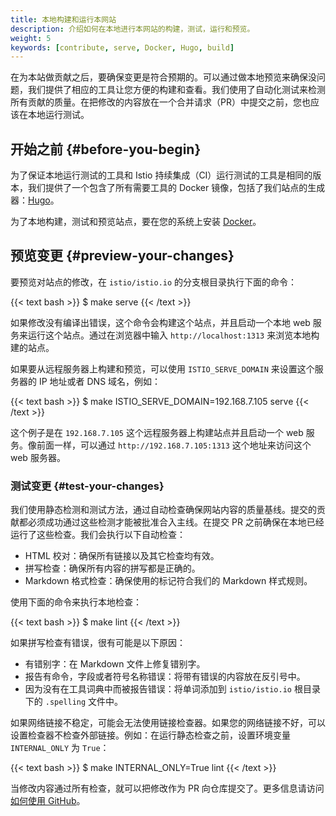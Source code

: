 ```yaml
---
title: 本地构建和运行本网站
description: 介绍如何在本地进行本网站的构建，测试，运行和预览。
weight: 5
keywords: [contribute, serve, Docker, Hugo, build]
---
```


在为本站做贡献之后，要确保变更是符合预期的。可以通过做本地预览来确保没问题，我们提供了相应的工具让您方便的构建和查看。我们使用了自动化测试来检测所有贡献的质量。在把修改的内容放在一个合并请求（PR）中提交之前，您也应该在本地运行测试。

## 开始之前 {#before-you-begin}

为了保证本地运行测试的工具和 Istio 持续集成（CI）运行测试的工具是相同的版本，我们提供了一个包含了所有需要工具的 Docker 镜像，包括了我们站点的生成器：[Hugo](https://gohugo.io/)。

为了本地构建，测试和预览站点，要在您的系统上安装 [Docker](https://www.docker.com/get-started)。

## 预览变更 {#preview-your-changes}

要预览对站点的修改，在 `istio/istio.io` 的分支根目录执行下面的命令：

{{< text bash >}}
$ make serve
{{< /text >}}

如果修改没有编译出错误，这个命令会构建这个站点，并且启动一个本地 web 服务来运行这个站点。通过在浏览器中输入 `http://localhost:1313` 来浏览本地构建的站点。

如果要从远程服务器上构建和预览，可以使用 `ISTIO_SERVE_DOMAIN` 来设置这个服务器的 IP 地址或者 DNS 域名，例如：

{{< text bash >}}
$ make ISTIO_SERVE_DOMAIN=192.168.7.105 serve
{{< /text >}}

这个例子是在 `192.168.7.105` 这个远程服务器上构建站点并且启动一个 web 服务。像前面一样，可以通过 `http://192.168.7.105:1313` 这个地址来访问这个 web 服务器。

### 测试变更 {#test-your-changes}

我们使用静态检测和测试方法，通过自动检查确保网站内容的质量基线。提交的贡献都必须成功通过这些检测才能被批准合入主线。在提交 PR 之前确保在本地已经运行了这些检查。我们会执行以下自动检查：

- HTML 校对：确保所有链接以及其它检查均有效。
- 拼写检查：确保所有内容的拼写都是正确的。
- Markdown 格式检查：确保使用的标记符合我们的 Markdown 样式规则。

使用下面的命令来执行本地检查：

{{< text bash >}}
$ make lint
{{< /text >}}

如果拼写检查有错误，很有可能是以下原因：

- 有错别字：在 Markdown 文件上修复错别字。
- 报告有命令，字段或者符号名称错误：将带有错误的内容放在反引号中。
- 因为没有在工具词典中而被报告错误：将单词添加到 `istio/istio.io` 根目录下的 `.spelling` 文件中。

如果网络链接不稳定，可能会无法使用链接检查器。如果您的网络链接不好，可以设置检查器不检查外部链接。例如：在运行静态检查之前，设置环境变量 `INTERNAL_ONLY` 为 `True`：

{{< text bash >}}
$ make INTERNAL_ONLY=True lint
{{< /text >}}

当修改内容通过所有检查，就可以把修改作为 PR 向仓库提交了。更多信息请访问[如何使用 GitHub](/zh/about/contribute/github)。